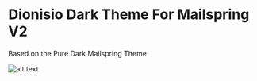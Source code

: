 # Dionisio Dark Theme For Mailspring V2
Based on the Pure Dark Mailspring Theme





![alt text](https://i.imgur.com/7btX3Ez.png)

